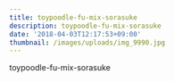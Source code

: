 ```yaml
---
title: toypoodle-fu-mix-sorasuke
description: toypoodle-fu-mix-sorasuke
date: '2018-04-03T12:17:53+09:00'
thumbnail: /images/uploads/img_9990.jpg
---
```

toypoodle-fu-mix-sorasuke
